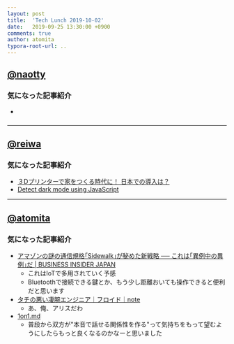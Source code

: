 ```yaml
---
layout: post
title:  'Tech Lunch 2019-10-02'
date:   2019-09-25 13:30:00 +0900
comments: true
author: atomita
typora-root-url: ..
---
```


## [@naotty](https://github.com/naotty)

### 気になった記事紹介
- 

### 

----

## [@reiwa](https://github.com/reiwa)

### 気になった記事紹介

- [３Dプリンターで家をつくる時代に！ 日本での導入は？](https://www.excite.co.jp/news/article/Suumo_166958/)
- [Detect dark mode using JavaScript](https://stackoverflow.com/questions/56393880/detect-dark-mode-using-javascript)

----

## [@atomita](https://github.com/atomita)

### 気になった記事紹介

- [アマゾンの謎の通信規格｢Sidewalk｣が秘めた新戦略 ── これは｢異例中の異例｣だ | BUSINESS INSIDER JAPAN](https://www.businessinsider.jp/post-199491)
  - これはIoTで多用されていく予感
  - Bluetoothで接続できる鍵とか、もう少し距離おいても操作できると便利だと思います
- [タチの悪い凄腕エンジニア｜フロイド｜note](https://note.mu/floyd0/n/n1db7854ca2e2)
  - あ、俺、アリスだわ
- [1on1.md](https://gist.github.com/noto/26592e3d9f417064bb7b76891fe13f97)
  - 普段から双方が"本音で話せる関係性を作る"って気持ちをもって望むようにしたらもっと良くなるのかなーと思いました

